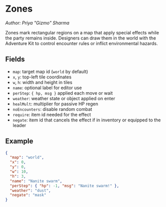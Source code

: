 # Zones

*Author: Priya "Gizmo" Sharma*

Zones mark rectangular regions on a map that apply special effects while the party remains inside. Designers can draw them in the world with the Adventure Kit to control encounter rules or inflict environmental hazards.

## Fields
- `map`: target map id (`world` by default)
- `x`, `y`: top-left tile coordinates
- `w`, `h`: width and height in tiles
- `name`: optional label for editor use
- `perStep`: `{ hp, msg }` applied each move or wait
- `weather`: weather state or object applied on enter
- `healMult`: multiplier for passive HP regen
- `noEncounters`: disable random combat
- `require`: item id needed for the effect
- `negate`: item id that cancels the effect if in inventory or equipped to the leader

## Example
```json
{
  "map": "world",
  "x": 0,
  "y": 0,
  "w": 10,
  "h": 3,
  "name": "Nanite swarm",
  "perStep": { "hp": -1, "msg": "Nanite swarm!" },
  "weather": "dust",
  "negate": "mask"
}
```
